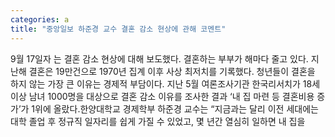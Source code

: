 ```yaml
---
categories: a
title: "중앙일보 하준경 교수 결혼 감소 현상에 관해 코멘트"
---
```

9월 17일자 는 결혼 감소 현상에 대해 보도했다. 결혼하는 부부가 해마다 줄고 있다. 지난해 결혼은 19만건으로 1970년 집계 이후 사상 최저치를 기록했다. 청년들이 결혼을 하지 않는 가장 큰 이유는 경제적 부담이다. 지난 5월 여론조사기관 한국리서치가 18세 이상 남녀 1000명을 대상으로 결혼 감소 이유를 조사한 결과 ‘내 집 마련 등 결혼비용 증가’가 1위에 올랐다.한양대학교 경제학부 하준경 교수는 “지금과는 달리 이전 세대에는 대학 졸업 후 정규직 일자리를 쉽게 가질 수 있었고, 몇 년간 열심히 일하면 내 집을